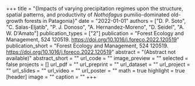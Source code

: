 +++
title = "{Impacts of varying precipitation regimes upon the structure, spatial patterns, and productivity of _Nothofagus_ pumilio-dominated old-growth forests in Patagonia}"
date = "2022-01-01"
authors = ["D. P. Soto", "C. Salas-Eljatib", "P. J. Donoso", "A. Hernandez-Moreno", "D. Seidel", "A. W. D'Amato"]
publication_types = ["2"]
publication = "Forest Ecology and Management, 524 120519. https://doi.org/10.1016/j.foreco.2022.120519"
publication_short = "Forest Ecology and Management, 524 120519. https://doi.org/10.1016/j.foreco.2022.120519"
abstract = "(Abstract not available)"
abstract_short = ""
url_code = ""
image_preview = ""
selected = false
projects = []
url_pdf = ""
url_preprint = ""
url_dataset = ""
url_project = ""
url_slides = ""
url_video = ""
url_poster = ""
math = true
highlight = true
[header]
image = ""
caption = ""
+++
